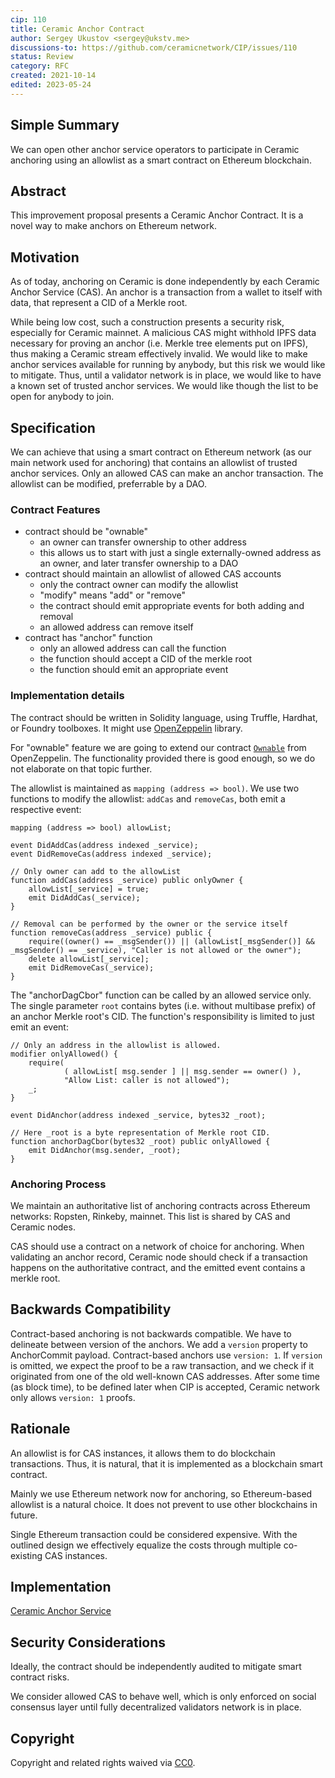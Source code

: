 ```yaml
---
cip: 110
title: Ceramic Anchor Contract
author: Sergey Ukustov <sergey@ukstv.me>
discussions-to: https://github.com/ceramicnetwork/CIP/issues/110
status: Review
category: RFC
created: 2021-10-14
edited: 2023-05-24
---
```


## Simple Summary

We can open other anchor service operators to participate in Ceramic anchoring using an allowlist as a smart contract on Ethereum blockchain.

## Abstract

This improvement proposal presents a Ceramic Anchor Contract. It is a novel way to make anchors on Ethereum network.

## Motivation

As of today, anchoring on Ceramic is done independently by each Ceramic Anchor Service (CAS). An anchor is a transaction from a wallet to itself with data, that represent a CID of a Merkle root.

While being low cost, such a construction presents a security risk, especially for Ceramic mainnet. A malicious CAS might withhold IPFS data necessary for proving an anchor (i.e. Merkle tree elements put on IPFS), thus making a Ceramic stream effectively invalid. We would like to make anchor services available for running by anybody, but this risk we would like to mitigate. Thus, until a validator network is in place, we would like to have a known set of trusted anchor services. We would like though the list to be open for anybody to join.

## Specification

We can achieve that using a smart contract on Ethereum network (as our main network used for anchoring) that contains an allowlist of trusted anchor services. Only an allowed CAS can make an anchor transaction. The allowlist can be modified, preferrable by a DAO.

### Contract Features

- contract should be "ownable"
    - an owner can transfer ownership to other address
    - this allows us to start with just a single externally-owned address as an owner, and later transfer ownership to a DAO
- contract should maintain an allowlist of allowed CAS accounts
    - only the contract owner can modify the allowlist
    - "modify" means "add" or "remove"
    - the contract should emit appropriate events for both adding and removal
    - an allowed address can remove itself
- contract has "anchor" function
    - only an allowed address can call the function
    - the function should accept a CID of the merkle root
    - the function should emit an appropriate event

### Implementation details

The contract should be written in Solidity language, using Truffle, Hardhat, or Foundry toolboxes. It might use [OpenZeppelin](https://github.com/OpenZeppelin/openzeppelin-contracts) library.

For "ownable" feature we are going to extend our contract [`Ownable`](https://github.com/OpenZeppelin/openzeppelin-contracts/blob/master/contracts/access/Ownable.sol) from OpenZeppelin. The functionality provided there is good enough, so we do not elaborate on that topic further.

The allowlist is maintained as `mapping (address => bool)`. We use two functions to modify the allowlist: `addCas` and `removeCas`, both emit a respective event:


```solidity=
mapping (address => bool) allowList;

event DidAddCas(address indexed _service);
event DidRemoveCas(address indexed _service);

// Only owner can add to the allowList
function addCas(address _service) public onlyOwner {
    allowList[_service] = true;
    emit DidAddCas(_service);
}
    
// Removal can be performed by the owner or the service itself
function removeCas(address _service) public {
    require((owner() == _msgSender()) || (allowList[_msgSender()] && _msgSender() == _service), "Caller is not allowed or the owner");
    delete allowList[_service];
    emit DidRemoveCas(_service);
}
```

The "anchorDagCbor" function can be called by an allowed service only. The single parameter `root` contains bytes (i.e. without multibase prefix) of an anchor Merkle root's CID. The function's responsibility is limited to just emit an event:

```solidity=
// Only an address in the allowlist is allowed.
modifier onlyAllowed() {
    require(
            ( allowList[ msg.sender ] || msg.sender == owner() ), 
            "Allow List: caller is not allowed");
    _;
}

event DidAnchor(address indexed _service, bytes32 _root);

// Here _root is a byte representation of Merkle root CID.
function anchorDagCbor(bytes32 _root) public onlyAllowed {
    emit DidAnchor(msg.sender, _root);
}
```

### Anchoring Process

We maintain an authoritative list of anchoring contracts across Ethereum networks: Ropsten, Rinkeby, mainnet. This list is shared by CAS and Ceramic nodes.

CAS should use a contract on a network of choice for anchoring. When validating an anchor record, Ceramic node should check if a transaction happens on the authoritative contract, and the emitted event contains a merkle root.

## Backwards Compatibility

Contract-based anchoring is not backwards compatible. We have to delineate between version of the anchors. We add a `version` property to AnchorCommit payload. Contract-based anchors use `version: 1`. If `version` is omitted, we expect the proof to be a raw transaction, and we check if it originated from one of the old well-known CAS addresses. After some time (as block time), to be defined later when CIP is accepted, Ceramic network only allows `version: 1` proofs.

## Rationale

An allowlist is for CAS instances, it allows them to do blockchain transactions. Thus, it is natural, that it is implemented as a blockchain smart contract.

Mainly we use Ethereum network now for anchoring, so Ethereum-based allowlist is a natural choice. It does not prevent to use other blockchains in future.

Single Ethereum transaction could be considered expensive. With the outlined design we effectively equalize the costs through multiple co-existing CAS instances.

## Implementation

[Ceramic Anchor Service](https://github.com/ceramicnetwork/ceramic-anchor-service)

## Security Considerations

Ideally, the contract should be independently audited to mitigate smart contract risks.

We consider allowed CAS to behave well, which is only enforced on social consensus layer until fully decentralized validators network is in place.


## Copyright

Copyright and related rights waived via [CC0](https://creativecommons.org/publicdomain/zero/1.0/).
